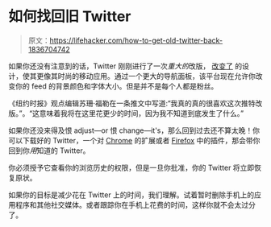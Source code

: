 # 如何找回旧 Twitter

> 原文：<https://lifehacker.com/how-to-get-old-twitter-back-1836704742>

如果你还没有注意到的话，Twitter 刚刚进行了一次*重大的*改版， [改变了](https://www.cnet.com/how-to/how-to-use-the-new-twitter-redesign-you-just-noticed-you-have/) 的设计，使其更像其时尚的移动应用。通过一个更大的导航面板，该平台现在允许你改变你的 feed 的背景颜色和字体大小。但是并不是每个人都是粉丝。



《纽约时报》观点编辑苏珊·福勒在一条推文中写道:“我真的真的很喜欢这次推特改版。”。“这意味着我将在这里花更少的时间，因为我不知道到底发生了什么。”

如果你还没来得及恨 adjust⁠⁠—or 恨 change⁠—it's，那么回到过去还不算太晚！你可以下载好的 Twitter，一个对 [Chrome](https://chrome.google.com/webstore/detail/goodtwitter/jbanhionoclikdjnjlcmefiofgjimgca) 的扩展或者 [Firefox](https://addons.mozilla.org/en-US/firefox/addon/goodtwitter/?src=search) 中的插件，那会带你回到你*用*知道的 Twitter。

你必须授予它查看你的浏览历史的权限，但是一旦你批准，你的 Twitter 将立即恢复原状。

如果你的目标是减少花在 Twitter 上的时间，我们理解。试着暂时删除手机上的应用程序和其他社交媒体。或者跟踪你在手机上花费的时间，这样你就不会太过分了。